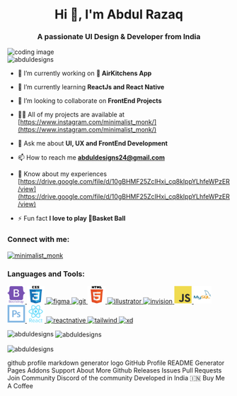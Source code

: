 
<h1 align="center">Hi 👋, I'm Abdul Razaq</h1>
<h3 align="center">A passionate UI Design & Developer from India</h3>

<img align="left" alt="coding image" src="https://user-images.githubusercontent.com/55389276/140866485-8fb1c876-9a8f-4d6a-98dc-08c4981eaf70.gif" width="400" />

<p align="left"> <img src="https://komarev.com/ghpvc/?username=abduldesigns&label=Profile%20views&color=0e75b6&style=flat" alt="abduldesigns" /> </p>

- 🔭 I’m currently working on **🍊 AirKitchens App**

- 🌱 I’m currently learning **ReactJs and React Native**

- 👯 I’m looking to collaborate on **FrontEnd Projects**

- 👨‍💻 All of my projects are available at [https://www.instagram.com/minimalist_monk/](https://www.instagram.com/minimalist_monk/)

- 💬 Ask me about **UI, UX and FrontEnd Development**

- 📫 How to reach me **abduldesigns24@gmail.com**

- 📄 Know about my experiences [https://drive.google.com/file/d/10gBHMF25ZcIHxi_cq8kIppYLhfeWPzER/view](https://drive.google.com/file/d/10gBHMF25ZcIHxi_cq8kIppYLhfeWPzER/view)

- ⚡ Fun fact **I love to play 🏀Basket Ball**

<h3 align="left">Connect with me:</h3>
<p align="left">
<a href="https://instagram.com/minimalist_monk" target="blank"><img align="center" src="https://raw.githubusercontent.com/rahuldkjain/github-profile-readme-generator/master/src/images/icons/Social/instagram.svg" alt="minimalist_monk" height="30" width="40" /></a>
</p>

<h3 align="left">Languages and Tools:</h3>
<p align="left"> <a href="https://getbootstrap.com" target="_blank" rel="noreferrer"> <img src="https://raw.githubusercontent.com/devicons/devicon/master/icons/bootstrap/bootstrap-plain-wordmark.svg" alt="bootstrap" width="40" height="40"/> </a> <a href="https://www.w3schools.com/css/" target="_blank" rel="noreferrer"> <img src="https://raw.githubusercontent.com/devicons/devicon/master/icons/css3/css3-original-wordmark.svg" alt="css3" width="40" height="40"/> </a> <a href="https://www.figma.com/" target="_blank" rel="noreferrer"> <img src="https://www.vectorlogo.zone/logos/figma/figma-icon.svg" alt="figma" width="40" height="40"/> </a> <a href="https://git-scm.com/" target="_blank" rel="noreferrer"> <img src="https://www.vectorlogo.zone/logos/git-scm/git-scm-icon.svg" alt="git" width="40" height="40"/> </a> <a href="https://www.w3.org/html/" target="_blank" rel="noreferrer"> <img src="https://raw.githubusercontent.com/devicons/devicon/master/icons/html5/html5-original-wordmark.svg" alt="html5" width="40" height="40"/> </a> <a href="https://www.adobe.com/in/products/illustrator.html" target="_blank" rel="noreferrer"> <img src="https://www.vectorlogo.zone/logos/adobe_illustrator/adobe_illustrator-icon.svg" alt="illustrator" width="40" height="40"/> </a> <a href="https://www.invisionapp.com/" target="_blank" rel="noreferrer"> <img src="https://www.vectorlogo.zone/logos/invisionapp/invisionapp-icon.svg" alt="invision" width="40" height="40"/> </a> <a href="https://developer.mozilla.org/en-US/docs/Web/JavaScript" target="_blank" rel="noreferrer"> <img src="https://raw.githubusercontent.com/devicons/devicon/master/icons/javascript/javascript-original.svg" alt="javascript" width="40" height="40"/> </a> <a href="https://www.mysql.com/" target="_blank" rel="noreferrer"> <img src="https://raw.githubusercontent.com/devicons/devicon/master/icons/mysql/mysql-original-wordmark.svg" alt="mysql" width="40" height="40"/> </a> <a href="https://www.photoshop.com/en" target="_blank" rel="noreferrer"> <img src="https://raw.githubusercontent.com/devicons/devicon/master/icons/photoshop/photoshop-line.svg" alt="photoshop" width="40" height="40"/> </a> <a href="https://reactjs.org/" target="_blank" rel="noreferrer"> <img src="https://raw.githubusercontent.com/devicons/devicon/master/icons/react/react-original-wordmark.svg" alt="react" width="40" height="40"/> </a> <a href="https://reactnative.dev/" target="_blank" rel="noreferrer"> <img src="https://reactnative.dev/img/header_logo.svg" alt="reactnative" width="40" height="40"/> </a> <a href="https://tailwindcss.com/" target="_blank" rel="noreferrer"> <img src="https://www.vectorlogo.zone/logos/tailwindcss/tailwindcss-icon.svg" alt="tailwind" width="40" height="40"/> </a> <a href="https://www.adobe.com/products/xd.html" target="_blank" rel="noreferrer"> <img src="https://cdn.worldvectorlogo.com/logos/adobe-xd.svg" alt="xd" width="40" height="40"/> </a> </p>

<p><img align="left" src="https://github-readme-stats.vercel.app/api/top-langs?username=abduldesigns&show_icons=true&locale=en&layout=compact" alt="abduldesigns" /></p>

<p>&nbsp;<img align="center" src="https://github-readme-stats.vercel.app/api?username=abduldesigns&show_icons=true&locale=en" alt="abduldesigns" /></p>

<p><img align="center" src="https://github-readme-streak-stats.herokuapp.com/?user=abduldesigns&" alt="abduldesigns" /></p>

github profile markdown generator logo
GitHub Profile README Generator
Pages
Addons
Support
About
More
Github
Releases
Issues
Pull Requests
Join Community
Discord of the community
Developed in India 🇮🇳
Buy Me A Coffee
